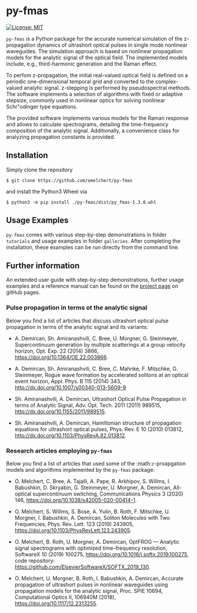 # py-fmas 

[![License: MIT](https://img.shields.io/badge/License-MIT-green.svg)](https://opensource.org/licenses/MIT)

`py-fmas` is a Python package for the accurate numerical simulation of the
z-propagation dynamics of ultrashort optical pulses in single mode nonlinear
waveguides. The simulation approach is based on nonlinear propagation models
for the analytic signal of the optical field.  The implemented models include,
e.g., third-harmonic generation and the Raman effect.

To perfom z-propagation, the initial real-valued optical field is defined on a
periodic one-dimensional temporal grid and converted to the complex-valued
analytic signal. z-stepping is performed by pseudospectral methods. The
software implements a selection of algorithms with fixed or adaptive stepsize,
commonly used in nonlinear optics for solving nonlinear Schr\"odinger type
equations.

The provided software implements various models for the Raman response and
allows to calculate spectrograms, detailing the time-frequency composition of
the analytic signal. Additionally, a convenience class for analyzing
propagation constants is provided.

## Installation

Simply clone the repository

``$ git clone https://github.com/omelchert/py-fmas``

and install the Python3 Wheel via

``$ python3 -m pip install ./py-fmas/dist/py_fmas-1.3.0.whl``

## Usage Examples

`py-fmas` comes with various step-by-step demonstrations in folder `tutorials`
and usage examples in folder `galleries`. After completing the installation,
these examples can be run directly from the command line.

## Further information 

An extended user guide with step-by-step demonstrations, further usage examples
and a reference manual can be found on the  [project
page](https://omelchert.github.io/py-fmas/) on gitHub pages.

### Pulse propagation in terms ot the analytic signal

Below you find a list of articles that discuss ultrashort optical pulse
propagation in terms of the analytic signal and its variants:


- A. Demircan, Sh. Amiranashvili, C. Bree, U. Morgner, G. Steinmeyer,
  Supercontinuum generation by multiple scatterings at a group velocity
  horizon, Opt. Exp. 22 (2014) 3866, https://doi.org/10.1364/OE.22.003866.

- A. Demircan, Sh. Amiranashvili, C. Bree, C. Mahnke, F. Mitschke, G.
  Steinmeyer, Rogue wave formation by accelerated solitons at an optical event
  horizon, Appl. Phys. B 115 (2014) 343,
  http://dx.doi.org/10.1007/s00340-013-5609-9

- Sh. Amiranashvili, A. Demircan, Ultrashort Optical Pulse Propagation in
  terms of Analytic Signal, Adv. Opt. Tech. 2011 (2011) 989515,
  http://dx.doi.org/10.1155/2011/989515.

- Sh. Amiranashvili, A. Demircan, Hamiltonian structure of
  propagation equations for ultrashort optical pulses, Phys. Rev. E 10
  (2010) 013812, http://dx.doi.org/10.1103/PhysRevA.82.013812.


### Research articles employing `py-fmas`

Below you find a list of articles that used some of the :math:`z`-proapgation
models and algorithms implemented by the `py-fmas` package:

- O. Melchert, C. Bree, A. Tajalli, A. Pape, R. Arkhipov, S. Willms, I.
  Babushkin, D. Skryabin, G. Steinmeyer, U. Morgner, A. Demircan, All-optical
  supercontinuum switching, Communications Physics 3 (2020) 146,
  https://doi.org/10.1038/s42005-020-00414-1.
 
- O. Melchert, S. Willms, S. Bose, A. Yulin, B. Roth, F. Mitschke, U.
  Morgner, I. Babushkin, A. Demircan, Soliton Molecules with Two Frequencies,
  Phys. Rev. Lett. 123 (2019) 243905,
  https://doi.org/10.1103/PhysRevLett.123.243905.

- O. Melchert, B. Roth, U. Morgner, A. Demircan, OptFROG — Analytic signal
  spectrograms with optimized time–frequency resolution, SoftwareX 10 (2019)
  100275, https://doi.org/10.1016/j.softx.2019.100275, code repository:
  https://github.com/ElsevierSoftwareX/SOFTX_2019_130.

- O. Melchert, U. Morgner, B. Roth, I. Babushkin, A. Demircan, Accurate
  propagation of ultrashort pulses in nonlinear waveguides using propagation
  models for the analytic signal, Proc. SPIE 10694, Computational Optics II,
  106940M (2018), https://doi.org/10.1117/12.2313255. 

